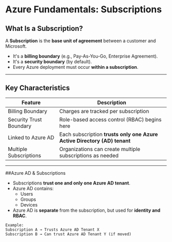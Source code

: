#  Azure Fundamentals: Subscriptions

##  What Is a Subscription?

A **Subscription** is the **base unit of agreement** between a customer and Microsoft.

- It's a **billing boundary** (e.g., Pay-As-You-Go, Enterprise Agreement).
- It's a **security boundary** (by default).
- Every Azure deployment must occur **within a subscription**.

---

## Key Characteristics

| Feature                    | Description                                                                 |
|----------------------------|-----------------------------------------------------------------------------|
| Billing Boundary           | Charges are tracked per subscription                                        |
| Security Trust Boundary    | Role-based access control (RBAC) begins here                                |
| Linked to Azure AD         | Each subscription **trusts only one Azure Active Directory (AD) tenant**    |
| Multiple Subscriptions     | Organizations can create multiple subscriptions as needed                   |

---

##Azure AD & Subscriptions

- Subscriptions **trust one and only one Azure AD tenant**.
- Azure AD contains:
  - Users
  - Groups
  - Devices
- Azure AD is **separate** from the subscription, but used for **identity and RBAC**.

```text
Example:
Subscription A → Trusts Azure AD Tenant X
Subscription B → Can trust Azure AD Tenant Y (if moved)
